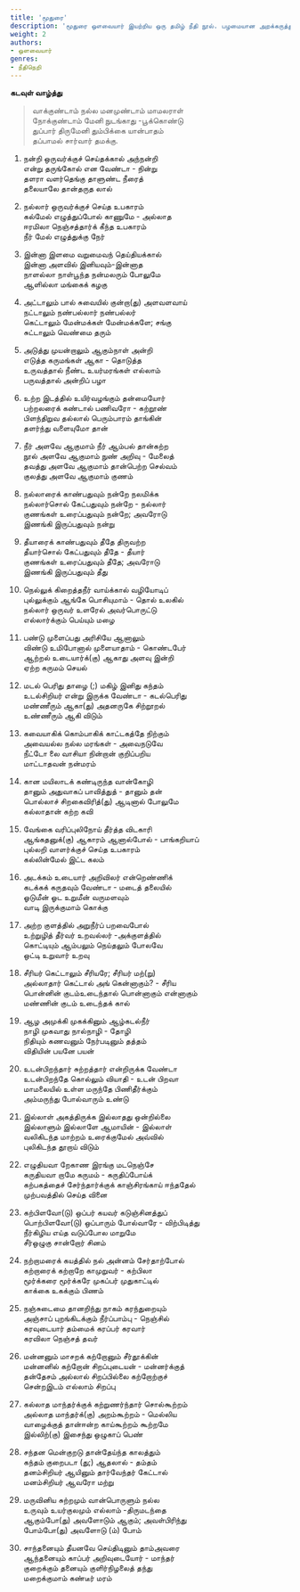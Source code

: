 ```yaml
---
title: 'மூதுரை'
description: 'மூதுரை ஔவையார் இயற்றிய ஒரு தமிழ் நீதி நூல். பழமையான அறக்கருத்துகளைக் கொண்டிருப்பதால் இது மூதுரை (மூப்பு + உரை) என அழைக்கப்படுகிறது. இதற்கு வாக்குண்டாம் என்ற இன்னொரு பெயரும் உண்டு. இதன் கடவுள் வாழ்த்துப் பாடல் “வாக்குண்டாம்” என்று வழங்கப்படுவதால் இப்பெயர் ஏற்பட்டது. இந்நூலில் 30 வெண்பாப் பாடல்கள் அமைந்துள்ளன. ஒவ்வொரு பாடலும் ஒரு தனிக்கருத்தை வலியுறுத்துகிறது.'
weight: 2
authors:
- ஒளவையார்
genres:
- நீதிநெறி
---
```

  
**கடவுள் வாழ்த்து**    
  
>  வாக்குண்டாம் நல்ல மனமுண்டாம் மாமலராள்  
>  நோக்குண்டாம் மேனி நுடங்காது -பூக்கொண்டு  
>  துப்பார் திருமேனி தும்பிக்கை யான்பாதம்  
>  தப்பாமல் சார்வார் தமக்கு.  
  
1. நன்றி ஒருவர்க்குச் செய்தக்கால் அந்நன்றி  
என்று தருங்கோல் என வேண்டா - நின்று  
தளரா வளர்தெங்கு தாளுண்ட நீரைத்  
தலையாலே தான்தருத லால் 


1. நல்லார் ஒருவர்க்குச் செய்த உபகாரம்  
கல்மேல் எழுத்துப்போல் காணுமே - அல்லாத  
ஈரமிலா நெஞ்சத்தார்க் கீந்த உபகாரம்  
நீர் மேல் எழுத்துக்கு நேர் 


1. இன்னா இளமை வறுமைவந் தெய்தியக்கால்  
இன்னா அளவில் இனியவும்-இன்னாத  
நாளல்லா நாள்பூந்த நன்மலரும் போலுமே  
ஆளில்லா மங்கைக் கழகு 


1. அட்டாலும் பால் சுவையில் குன்றா(து) அளவளவாய்  
நட்டாலும் நண்பல்லார் நண்பல்லர்  
கெட்டாலும் மேன்மக்கள் மேன்மக்களே; சங்கு  
சுட்டாலும் வெண்மை தரும் 


1. அடுத்து முயன்றாலும் ஆகும்நாள் அன்றி  
எடுத்த கருமங்கள் ஆகா - தொடுத்த  
உருவத்தால் நீண்ட உயர்மரங்கள் எல்லாம்  
பருவத்தால் அன்றிப் பழா  


1. உற்ற இடத்தில் உயிர்வழங்கும் தன்மையோர்  
பற்றலரைக் கண்டால் பணிவரோ - கற்றூண்  
பிளந்திறுவ தல்லால் பெரும்பாரம் தாங்கின்  
தளர்ந்து வளையுமோ தான் 


1. நீர் அளவே ஆகுமாம் நீர் ஆம்பல் தான்கற்ற  
நூல் அளவே ஆகுமாம் நுண் அறிவு - மேலைத்  
தவத்து அளவே ஆகுமாம் தான்பெற்ற செல்வம்  
குலத்து அளவே ஆகுமாம் குணம்  


1. நல்லாரைக் காண்பதுவும் நன்றே நலமிக்க  
நல்லார்சொல் கேட்பதுவும் நன்றே - நல்லார்  
குணங்கள் உரைப்பதுவும் நன்றே; அவரோடு  
இணங்கி இருப்பதுவும் நன்று 


1. தீயாரைக் காண்பதுவும் தீதே திருவற்ற  
தீயார்சொல் கேட்பதுவும் தீதே - தீயார்  
குணங்கள் உரைப்பதுவும் தீதே; அவரோடு  
இணங்கி இருப்பதுவும் தீது 


1. நெல்லுக் கிறைத்தநீர் வாய்க்கால் வழியோடிப்  
புல்லுக்கும் ஆங்கே பொசியுமாம் - தொல் உலகில்  
நல்லார் ஒருவர் உளரேல் அவர்பொருட்டு  
எல்லார்க்கும் பெய்யும் மழை


1. பண்டு முளைப்பது அரிசியே ஆனாலும்  
விண்டு உமிபோனால் முளையாதாம் - கொண்டபேர்  
ஆற்றல் உடையார்க்(கு) ஆகாது அளவு இன்றி  
ஏற்ற கருமம் செயல்

1. மடல் பெரிது தாழை (;) மகிழ் இனிது கந்தம்  
உடல்சிறியர் என்று இருக்க வேண்டா - கடல்பெரிது  
மண்ணீரும் ஆகா(து) அதனருகே சிற்றூறல்  
உண்ணீரும் ஆகி விடும்

1. கவையாகிக் கொம்பாகிக் காட்டகத்தே நிற்கும்  
அவையல்ல நல்ல மரங்கள் - அவைநடுவே  
நீட்டோ லை வாசியா நின்றான் குறிப்பறிய  
மாட்டாதவன் நன்மரம்

1. கான மயிலாடக் கண்டிருந்த வான்கோழி  
தானும் அதுவாகப் பாவித்துத் - தானும் தன்  
பொல்லாச் சிறகைவிரித்(து) ஆடினால் போலுமே  
கல்லாதான் கற்ற கவி

1. வேங்கை வரிப்புலிநோய் தீர்த்த விடகாரி  
ஆங்கதனுக்(கு) ஆகாரம் ஆனால்போல் - பாங்கறியாப்  
புல்லறி வாளர்க்குச் செய்த உபகாரம்  
கல்லின்மேல் இட்ட கலம்

1. அடக்கம் உடையார் அறிவிலர் என்றெண்ணிக்  
கடக்கக் கருதவும் வேண்டா - மடைத் தலையில்  
ஓடுமீன் ஓட உறுமீன் வருமளவும்  
வாடி இருக்குமாம் கொக்கு

1. அற்ற குளத்தில் அறுநீர்ப் பறவைபோல்  
உற்றுழித் தீர்வர் உறவல்லர் -அக்குளத்தில்  
கொட்டியும் ஆம்பலும் நெய்தலும் போலவே  
ஒட்டி உறுவார் உறவு

1. சீரியர் கெட்டாலும் சீரியரே; சீரியர் மற்(று)  
அல்லாதார் கெட்டால் அங் கென்னாகும்? - சீரிய  
பொன்னின் குடம்உடைந்தால் பொன்னாகும் என்னாகும்  
மண்ணின் குடம் உடைந்தக் கால்

1. ஆழ அமுக்கி முகக்கினும் ஆழ்கடல்நீர்  
நாழி முகவாது நால்நாழி - தோழி  
நிதியும் கணவனும் நேர்படினும் தத்தம்  
விதியின் பயனே பயன்

1. உடன்பிறந்தார் சுற்றத்தார் என்றிருக்க வேண்டா  
உடன்பிறந்தே கொல்லும் வியாதி - உடன் பிறவா  
மாமலையில் உள்ள மருந்தே பிணிதீர்க்கும்  
அம்மருந்து போல்வாரும் உண்டு

1. இல்லாள் அகத்திருக்க இல்லாதது ஒன்றில்லை  
இல்லாளும் இல்லாளே ஆமாயின் - இல்லாள்  
வலிகிடந்த மாற்றம் உரைக்குமேல் அவ்வில்  
புலிகிடந்த தூறாய் விடும்

1. எழுதியவா றேகாண இரங்கு மடநெஞ்சே  
கருதியவா றாமே கருமம் - கருதிப்போய்க்  
கற்பகத்தைச் சேர்ந்தார்க்குக் காஞ்சிரங்காய் ஈந்ததேல்  
முற்பவத்தில் செய்த வினை

1. கற்பிளவோ(டு) ஒப்பர் கயவர் கடுஞ்சினத்துப்  
பொற்பிளவோ(டு) ஒப்பாரும் போல்வாரே - விற்பிடித்து  
நீர்கிழிய எய்த வடுப்போல மாறுமே  
சீர்ஒழுகு சான்றோர் சினம்

1. நற்றாமரைக் கயத்தில் நல் அன்னம் சேர்தாற்போல்  
கற்றாரைக் கற்றாறே காமுறுவர் - கற்பிலா  
மூர்க்கரை மூர்க்கரே முகப்பர் முதுகாட்டில்  
காக்கை உகக்கும் பிணம்

1. நஞ்சுடைமை தானறிந்து நாகம் கரந்துறையும்  
அஞ்சாப் புறங்கிடக்கும் நீர்ப்பாம்பு - நெஞ்சில்  
கரவுடையார் தம்மைக் கரப்பர் கரவார்  
கரவிலா நெஞ்சத் தவர்

1. மன்னனும் மாசறக் கற்றோனும் சீர்தூக்கின்  
மன்னனில் கற்றோன் சிறப்புடையன் - மன்னர்க்குத்  
தன்தேசம் அல்லால் சிறப்பில்லை கற்றோற்குச்  
சென்றஇடம் எல்லாம் சிறப்பு

1. கல்லாத மாந்தர்க்குக் கற்றுணர்ந்தார் சொல்கூற்றம்  
அல்லாத மாந்தர்க்(கு) அறம்கூற்றம் - மெல்லிய  
வாழைக்குத் தான்ஈன்ற காய்கூற்றம் கூற்றமே  
இல்லிற்(கு) இசைந்து ஒழுகாப் பெண்

1. சந்தன மென்குறடு தான்தேய்ந்த காலத்தும்  
கந்தம் குறைபடா (து;) ஆதலால் - தம்தம்  
தனம்சிறியர் ஆயினும் தார்வேந்தர் கேட்டால்  
மனம்சிறியர் ஆவரோ மற்று

1. மருவினிய சுற்றமும் வான்பொருளும் நல்ல  
உருவும் உயர்குலமும் எல்லாம் -திருமடந்தை  
ஆகும்போ(து) அவளோடும் ஆகும்; அவள்பிரிந்து  
போம்போ(து) அவளோடு (ம்) போம்

1. சாந்தனையும் தீயனவே செய்திடினும் தாம்அவரை  
ஆந்தனையும் காப்பர் அறிவுடையோர் - மாந்தர்  
குறைக்கும் தனையும் குளிர்நிழலைத் தந்து  
மறைக்குமாம் கண்டீர் மரம்  
